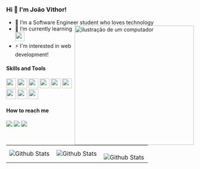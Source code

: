 ### Hi 🤚 I'm João Vithor! 

- 🔭 I’m a Software Engineer student who loves technology <img src="https://github.com/JoaoVithorr/JoaoVithorr/assets/164553219/fd9dbbb2-469b-4ceb-97b7-159fbca7282a" alt="ilustração de um computador" min-width="320px" max-width="320px" width="320px" align="right">
- 🌱 I’m currently learning <img width="25" height="25" src="https://cdn.jsdelivr.net/gh/devicons/devicon@latest/icons/react/react-original-wordmark.svg" />   
- ⚡ I'm interested in web development!

#### Skills and Tools
<img width="26" height="26" src="https://cdn.jsdelivr.net/gh/devicons/devicon@latest/icons/html5/html5-original.svg" /> <img width="26" height="26" src="https://cdn.jsdelivr.net/gh/devicons/devicon@latest/icons/css3/css3-original.svg" /> <img width="26" height="26" src="https://cdn.jsdelivr.net/gh/devicons/devicon@latest/icons/javascript/javascript-plain.svg" /> <img width="26" height="26" src="https://cdn.jsdelivr.net/gh/devicons/devicon@latest/icons/nodejs/nodejs-original.svg" /> <img width="26" height="26" src="https://cdn.jsdelivr.net/gh/devicons/devicon@latest/icons/mysql/mysql-original.svg" /> <img width="26" height="26" src="https://cdn.jsdelivr.net/gh/devicons/devicon@latest/icons/mongodb/mongodb-original.svg" /> <img width="26" height="26" src="https://cdn.jsdelivr.net/gh/devicons/devicon@latest/icons/python/python-original.svg"/> <img width="26" height="26" src="https://cdn.jsdelivr.net/gh/devicons/devicon@latest/icons/linux/linux-original.svg" /> <img width="26" height="26" src="https://cdn.jsdelivr.net/gh/devicons/devicon@latest/icons/git/git-original.svg" />


#### How to reach me
<a href = "mailto:joaovithormg@gmail.com"><img loading="lazy" src="https://img.shields.io/badge/Gmail-D14836?style=for-the-badge&logo=gmail&logoColor=white" target="_blank"></a> <a href="https://www.linkedin.com/in/jo%C3%A3o-vithor-moraes-b763872b3/" target="_blank"><img loading="lazy" src="https://img.shields.io/badge/-LinkedIn-%230077B5?style=for-the-badge&logo=linkedin&logoColor=white" target="_blank"></a> <a href="https://www.instagram.com/joaovithormoraes_/" target="_blank"><img loading="lazy" src="https://img.shields.io/badge/-Instagram-%23E4405F?style=for-the-badge&logo=instagram&logoColor=white" target="_blank"></a>

<table>
  <tr>
       <td>
      <img
        align="left"
        src="https://github-readme-stats.vercel.app/api?username=JoaoVithorr&theme=merko&hide_border=false&include_all_commits=true"
        alt="Github Stats"
      />
    </td>
    <td>
      <img
        align="left"
        src="https://github-readme-stats.vercel.app/api/top-langs/?username=JoaoVithorr&theme=merko&hide_border=false&include_all_commits=true&count_private=true&layout=compact"
        alt="Github Stats"
      />
    </td>
    <td>
      <br />
      <img
        align="left"
        src="https://github-readme-streak-stats.herokuapp.com/?user=JoaoVithorr&theme=merko&hide_border=false"
        alt="Github Stats"
      />
    </td>
  </tr>
</table>    






          
          
          
          
        
